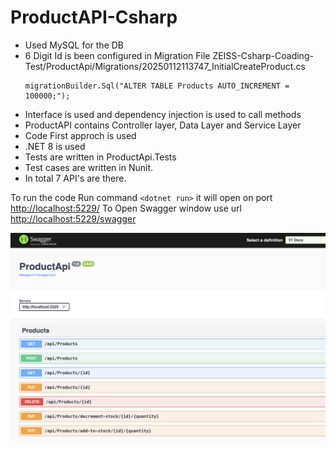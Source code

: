 # ProductAPI-Csharp

- Used MySQL for the DB
- 6 Digit Id is been configured in Migration File ZEISS-Csharp-Coading-Test/ProductApi/Migrations/20250112113747_InitialCreateProduct.cs
  ```
  migrationBuilder.Sql("ALTER TABLE Products AUTO_INCREMENT = 100000;");
  ```
- Interface is used and dependency injection is used to call methods
- ProductAPI contains Controller layer, Data Layer and Service Layer
- Code First approch is used
- .NET 8 is used
- Tests are written in ProductApi.Tests
- Test cases are written in Nunit.
- In total 7 API's are there.

To run the code
Run command `<dotnet run>` it will open on port [http://localhost:5229/](http://localhost:5229/)
To Open Swagger window use url [http://localhost:5229/swagger](http://localhost:5229/swagger)

![1736686581446](image/README/1736686581446.png)
